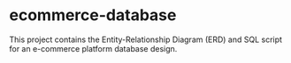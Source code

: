 # ecommerce-database
This project contains the Entity-Relationship Diagram (ERD) and SQL script for an e-commerce platform database design.
